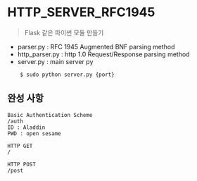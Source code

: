 # HTTP_SERVER_RFC1945

> Flask 같은 파이썬 모듈 만들기 

- parser.py : RFC 1945 Augmented BNF parsing method   
- http_parser.py : http 1.0 Request/Response parsing method  
- server.py : main server py

    
``` bash 
    $ sudo python server.py {port}
```
    

## 완성 사항 

```linux
Basic Authentication Scheme
/auth 
ID : Aladdin
PWD : open sesame

HTTP GET 
/

HTTP POST 
/post
```
    